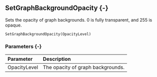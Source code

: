 ## SetGraphBackgroundOpacity {-}

Sets the opacity of graph backgrounds. 0 is fully transparent, and 255 is opaque.

```{sql}
SetGraphBackgroundOpacity(OpacityLevel)
```

### Parameters {-}

Parameter | Description
| :-- | :-- |
OpacityLevel | The opacity of graph backgrounds.